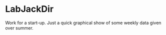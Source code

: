 # LabJackDir

Work for a start-up. Just a quick graphical show of some weekly data given over summer.
